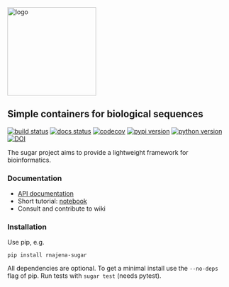 <img src="https://raw.github.com/rnajena/sugar/logo/sugar_logo.png" alt="logo" width="200">

## Simple containers for biological sequences
[![build status](https://github.com/rnajena/sugar/workflows/tests/badge.svg)](https://github.com/rnajena/sugar/actions)
[![docs status](https://readthedocs.org/projects/rnajena-sugar/badge/?version=latest)](https://rnajena-sugar.readthedocs.io)
[![codecov](https://codecov.io/gh/rnajena/sugar/branch/master/graph/badge.svg)](https://codecov.io/gh/rnajena/sugar)
[![pypi version](https://img.shields.io/pypi/v/rnajena-sugar.svg)](https://pypi.python.org/pypi/rnajena-sugar)
[![python version](https://img.shields.io/pypi/pyversions/rnajena-sugar.svg)](https://python.org)
[![DOI](https://zenodo.org/badge/DOI/)](https://doi.org/)

The sugar project aims to provide a lightweight framework for bioinformatics.

### Documentation

* [API documentation](https://rnajena-sugar.readthedocs.io)
* Short tutorial: [notebook](https://nbviewer.jupyter.org/github/rnajena/sugar/blob/master/docs/notebooks/sugar_tutorial.ipynb)
* Consult and contribute to wiki

### Installation

Use pip, e.g.

```
pip install rnajena-sugar
```

All dependencies are optional. To get a minimal install use the `--no-deps` flag of pip.
Run tests with `sugar test` (needs pytest).

